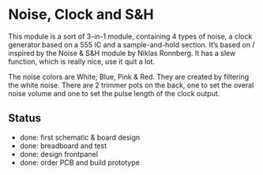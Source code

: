 # Noise, Clock and S&H

This module is a sort of 3-in-1 module, containing 4 types of noise, a clock generator based on a 555 IC and a sample-and-hold section. It’s based on / inspired by the Noise & S&H module by Niklas Ronnberg. It has a slew function, which is really nice, use it quit a lot.

The noise colors are White, Blue, Pink & Red. They are created by filtering the white noise. There are 2 trimmer pots on the back, one to set the overal noise volume and one to set the pulse length of the clock output.

## Status

- done: first schematic & board design
- done: breadboard and test
- done: design frontpanel
- done: order PCB and build prototype